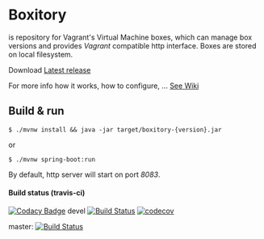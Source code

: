 # Boxitory

is repository for Vagrant's Virtual Machine boxes, which can manage box versions and provides *Vagrant* compatible http interface. Boxes are stored on local filesystem.

Download [Latest release](https://github.com/sparkoo/boxitory/releases/latest)

For more info how it works, how to configure, ... [See Wiki](https://github.com/sparkoo/boxitory/wiki)

## Build & run

```
$ ./mvnw install && java -jar target/boxitory-{version}.jar
```
or
```
$ ./mvnw spring-boot:run
```

By default, http server will start on port *8083*.

#### Build status (travis-ci)

[![Codacy Badge](https://api.codacy.com/project/badge/Grade/4bdd9bd53659424e96c4119d9c8fa7fc)](https://www.codacy.com/app/sparkoo/boxitory?utm_source=github.com&utm_medium=referral&utm_content=sparkoo/boxitory&utm_campaign=badger)
devel [![Build Status](https://travis-ci.org/sparkoo/boxitory.svg?branch=devel)](https://travis-ci.org/sparkoo/boxitory) 
[![codecov](https://codecov.io/gh/sparkoo/boxitory/branch/devel/graph/badge.svg)](https://codecov.io/gh/sparkoo/boxitory)


master: [![Build Status](https://travis-ci.org/sparkoo/boxitory.svg?branch=master)](https://travis-ci.org/sparkoo/boxitory)


